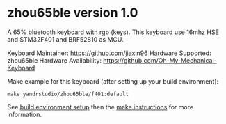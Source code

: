 zhou65ble version 1.0
===

A 65% bluetooth keyboard with rgb (keys).
This keyboard use 16mhz HSE and STM32F401 and BRF52810 as MCU.

Keyboard Maintainer: https://github.com/jiaxin96
Hardware Supported: zhou65ble
Hardware Availability: https://github.com/Oh-My-Mechanical-Keyboard 

Make example for this keyboard (after setting up your build environment):

    make yandrstudio/zhou65ble/f401:default

See [build environment setup](https://docs.qmk.fm/#/getting_started_build_tools) then the [make instructions](https://docs.qmk.fm/#/getting_started_make_guide) for more information.

